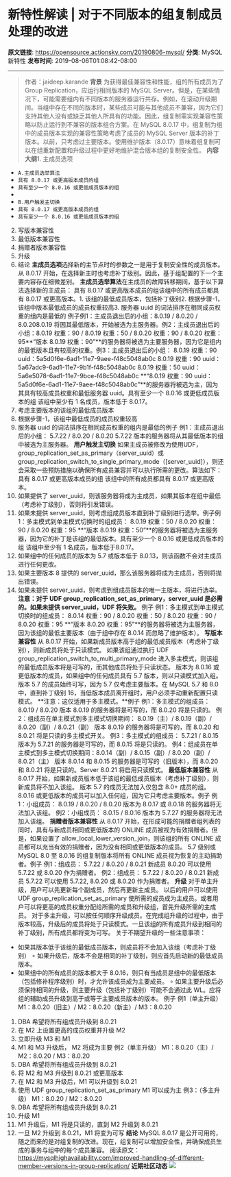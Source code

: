 # 新特性解读 | 对于不同版本的组复制成员处理的改进

**原文链接**: https://opensource.actionsky.com/20190806-mysql/
**分类**: MySQL 新特性
**发布时间**: 2019-08-06T01:08:42-08:00

---

> 作者：jaideep.karande
**背景**
为获得最佳兼容性和性能，组的所有成员为了 Group Replication，应运行相同版本的 MySQL Server。但是，在某些情况下，可能需要组内有不同版本的服务器运行共存。例如，在滚动升级期间。当组中存在不同的版本时，某些成员可能与其他成员不兼容，因为它们支持其他人没有或缺乏其他人所具有的功能。因此，组复制需实现兼容性策略以防止运行到不兼容的版本组合方案。在 MySQL 8.0.17 中，组复制为组中的成员版本实现的兼容性策略考虑了成员的 MySQL Server 版本的补丁版本。以前，只考虑过主要版本。使用维护版本（8.0.17）意味着组复制可以在组重新配置和升级过程中更好地维护混合版本组的复制安全性。
**内容大纲**1. 主成员选项
- `A.主成员选举算法`
- `具有 8.0.17 或更高版本成员的组`
- `具有至少一个 8.0.16 或更低成员版本的组`
- 
- `B.用户触发主切换`
- `具有 8.0.17 或更高版本成员的组`
- `具有至少一个 8.0.16 或更低成员版本的组`
2. 写版本兼容性
3. 最低版本兼容性
4. 捐赠者版本兼容性
5. 升级
6. 结论
**主成员选项**选择新的主节点时的参数之一是用于复制安全性的成员版本。从 8.0.17 开始，在选择新主时也考虑补丁级别。因此，基于组配置的下一个主要内容存在细微差别。
**主成员选举算法**在主成员的故障转移期间，基于以下算法选择新的主成员：
具有 8.0.17 或更高版本成员的组该组中的所有成员都具有 8.0.17 或更高版本。1. 该组的最低成员版本，包括补丁级别2. 根据步骤-1，该组中版本最低成员的成员权重较高3. 服务器 uuid 的词法排序在相同成员权重的组内是最低的
例子例1：主成员退出后的小组：8.0.19 / 8.0.20 / 8.0.208.0.19 将因其最低版本，开始被选为主服务器。例2：主成员退出后的小组：8.0.19 权重：90 / 8.0.19 权重：50 / 8.0.20 权重：90 / 8.0.20 权重：95**“版本 8.0.19 权重：90”**的服务器将被选为主要服务器，因为它是组内的最低版本且有较高的权重。例3：主成员退出后的小组：
8.0.19 权重：90 uuid：5a5d0f6e-6ad1-11e7-9aee-f48c5048ab0c
8.0.19 权重：90 uuid：5a67adc9-6ad1-11e7-9b1f-f48c5048ab0c
8.0.19 权重：50 uuid：5a6e5078-6ad1-11e7-9bce-f48c5048ab0c
**“8.0.19 权重：90 uuid：5a5d0f6e-6ad1-11e7-9aee-f48c5048ab0c”**的服务器将被选为主，因为其具有较高成员权重和最低服务器 uuid。具有至少一个 8.0.16 或更低成员版本的组
该组中至少有 1 名成员，版本低于 8.0.17。
1. 考虑主要版本的该组的最低成员版本
2. 根据步骤-1，该组中最低成员的成员权重较高
3. 服务器 uuid 的词法排序在相同成员权重的组内是最低的例子
例1：主成员退出后的小组：
5.7.22 / 8.0.20 / 8.0.20
5.7.22 版本的服务器将从其最低版本的组中被选为主服务器。
**用户触发主切换**
如果主成员被修改为使用UDF，group_replication_set_as_primary（server_uuid）或 group_replication_switch_to_single_primary_mode（[server_uuid]），则还会采取一些预防措施以确保所有成员兼容并可以执行所需的更改。算法如下：
具有 8.0.17 或更高版本成员的组
该组中的所有成员都具有 8.0.17 或更高版本。
1. 如果提供了 server_uuid，则该服务器将成为主成员，如果其版本在组中最低（考虑补丁级别），否则将引发错误。
2. 如果未提供 server_uuid，则考虑组成员版本直到补丁级别进行选举。例子例1：多主模式到单主模式切换时的组成员：
8.0.19 权重：50 / 8.0.20 权重：90 / 8.0.20 权重：95
**“版本 8.0.19 权重：50”**的服务器将被选为主服务器，因为它的补丁是该组的最低版本。具有至少一个 8.0.16 或更低成员版本的组
该组中至少有 1 名成员，版本低于8.0.17。
1. 如果组中的任何成员的版本为 5.7 或版本低于 8.0.13，则该函数不会对主成员进行任何更改。
2. 如果主要版本 8 提供的 server_uuid，那么该服务器将成为主成员，否则将抛出错误。
3. 如果未提供 server_uuid，则考虑到组成员版本的唯一主版本，将进行选举。
**注意：对于 UDF group_replication_set_as_primary，server_uuid 是必需的。如果未提供 server_uuid，UDF 将失败。**
例子
例1：多主模式到单主模式切换时的组成员：
8.0.14 权重：90 / 8.0.20 权重：50 / 8.0.20 权重：90 / 8.0.20 权重：95
**“版本 8.0.20 权重：95”**的服务器将被选为主服务器，因为该组的最低主要版本（由于组中存在 8.0.14 而忽略了维护版本）。
**写版本兼容性**
从 8.0.17 开始，如果新成员版本高于组的最低成员版本（考虑补丁级别），则新成员将处于只读模式。
如果该组通过执行 UDF group_replication_switch_to_multi_primary_mode 进入多主模式，则该组的最低成员版本将是可写的，而其他成员将处于只读状态。
版本为 8.0.16 或更低版本的成员，如果组中的任何成员具有 5.7 版本，则以只读模式加入组。版本 5.7 的成员始终可写，因为 5.7 仅考虑主要版本。在 MySQL 5.7 和 8.0 中，直到补丁级别 16，当低版本成员离开组时，用户必须手动重新配置只读模式。
**注意：这仅适用于多主模式。**例子
例1：多主模式的组成员：
8.0.19 / 8.0.20
版本 8.0.19 的服务器将是可写的，而 8.0.20 将是只读的。
例2：组成员在单主模式到多主模式切换期间：
8.0.19（主）/ 8.0.19（副）/ 8.0.20（副）/ 8.0.21（副）
版本 8.0.19 的服务器将是可写的，而 8.0.20 和 8.0.21 将是只读的多主模式开关。
例3：多主模式的组成员：
5.7.21 / 8.0.15
版本为 5.7.21 的服务器是可写的，而 8.0.15 将是只读的。
例4：组成员在单主模式到多主模式切换期间：8.0.14（副）/ 8.0.15（副）/ 8.0.20（副）/ 8.0.21（主）
版本 8.0.14 和 8.0.15 的服务器是可写的（旧版本），而 8.0.20 和 8.0.21 将是只读的。Server 8.0.21 将启用只读模式。
**最低版本兼容性**
从 8.0.17 开始，如果新成员版本低于该组的最低成员版本（考虑补丁级别），则新成员将不加入该组。
版本 5.7 的成员无法加入仅包含 8.0+ 成员的组。8.0.16 或更低版本的成员可以加入任何组，因为它只考虑主要版本。例子
例1：小组成员：
8.0.19 / 8.0.20 / 8.0.20
版本为 8.0.17 或 8.0.18 的服务器将无法加入该组。
例2：小组成员：
8.0.15 / 8.0.16
版本为 5.7.27 的服务器将无法加入该组。
**捐赠者版本兼容性**
从 8.0.17 开始，在形成可能的捐赠者组列表的同时，具有与新成员相同或更低版本的 ONLINE 成员被视为有效捐赠者。但是，如果设置了 allow_local_lower_version_join，则该组的所有 ONLINE 成员都可以充当有效的捐赠者，因为没有相同或更低版本的成员。
5.7 级别或 MySQL 8.0 至 8.0.16 的组复制版本将所有 ONLINE 成员视为恢复的主动捐助者。例子
例1：组成员：
5.7.22 / 8.0.20 / 8.0.21
新成员 8.0.20 可以使用 5.7.22 或 8.0.20 作为捐赠者。
例2：组成员：
5.7.22 / 8.0.20 / 8.0.21
新成员 5.7.22 可以使用 5.7.22, 8.0.20 或 8.0.20 作为捐赠者。
**升级**
对于单主升级，用户可以先更新每个副成员，然后再更新主成员。
以后的用户可以使用 UDF group_replication_set_as_primary 使所需的成员成为主成员。或者用户可以将更高的成员权重分配给所需的成员和升级组，首先升级所需的主成员。
对于多主升级，可以按任何顺序升级成员。在完成组升级的过程中，由于版本较高，升级后的成员将处于只读模式。一旦该组的所有成员升级到相同的补丁级别，所有成员都将变为可写。
关于不期望升级的一些注意事项：
- 如果其版本低于该组的最低成员版本，则成员将不会加入该组（考虑补丁级别）
∘ 如果升级后，版本不会是相同的补丁级别，则应首先启动新的最低成员版本。
- 如果组中的所有成员的版本都大于 8.0.16，则只有当成员是组中的最低版本（包括修补程序级别）时，才允许该成员成为主要成员。
∘ 如果主要升级后必须保持相同的升级，则主要升级（包括补丁级别）可能不会通过此 WL。应将组的辅助成员升级到高于或等于主要成员版本的版本。
例子
例1（单主升级）
M1：8.0.20（旧主）/ M2：8.0.20（新主）/ M3：8.0.20
1. DBA 希望将所有组成员升级到 8.0.21
2. 在 M2 上设置更高的成员权重并升级 M2 
3. 立即升级 M3 和 M1
4. M1 和 M3 升级后， M2 将成为主要
例2（单主升级）
M1：8.0.20（主）/ M2：8.0.20 / M3：8.0.20
1. DBA 希望将所有组成员升级到 8.0.21
2. 将 M2 和 M3 升级到 8.0.21 或更高版本
3. 在 M2 和 M3 升级后，M1 可以升级到 8.0.21
4. 使用 UDF group_replication_set_as_primary M1 可以成为主
例3：（多主升级）
M1：8.0.20 / M2：8.0.20
1. DBA 希望将所有组成员升级到 8.0.21
2. 升级 M1
3. M1 升级后，M1 将是只读的，直到 M2 升级到 8.0.21
4. 一旦 M2 升级到 8.0.21，M1 将变为可写
**结论**
MySQL 8.0.17 是公开可用的，随之而来的是对组复制的改进。现在，组复制可以增加安全性，并确保成员生成的事务与组中的每个成员兼容。
阅读原文：https://mysqlhighavailability.com/improved-handling-of-different-member-versions-in-group-replication/
**近期社区动态**
![](https://opensource.actionsky.com/wp-content/uploads/2019/08/海报.jpg)